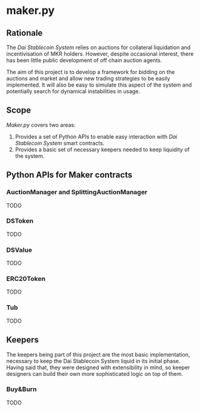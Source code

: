 # maker.py

## Rationale

The _Dai Stablecoin System_ relies on auctions for collateral liquidation and
incentivisation of MKR holders. However, despite occasional interest,
there has been little public development of off chain auction agents.

The aim of this project is to develop a framework for bidding on the
auctions and market and allow new trading strategies to be easily implemented.
It will also be easy to simulate this aspect of the system and
potentially search for dynamical instabilities in usage.

## Scope

_Maker.py_ covers two areas:
1. Provides a set of Python APIs to enable easy interaction with
   _Dai Stablecoin System_ smart contracts.
2. Provides a basic set of necessary keepers needed to keep liquidity
   of the system.

## Python APIs for Maker contracts

### AuctionManager and SplittingAuctionManager 

TODO

### DSToken

TODO

### DSValue

TODO

### ERC20Token

TODO

### Tub

TODO

## Keepers

The keepers being part of this project are the most basic implementation, necessary
to keep the Dai Stablecoin System liquid in its initial phase. Having said that,
they were designed with extensibility in mind, so keeper designers can build their
own more sophisticated logic on top of them.

### Buy&Burn

TODO
